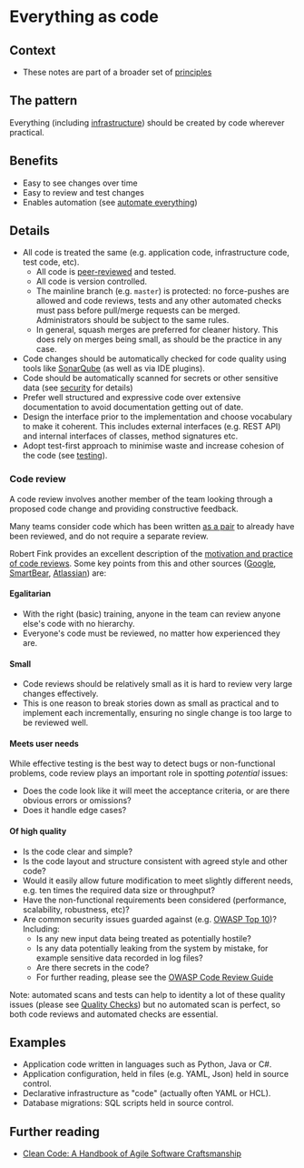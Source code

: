 # Everything as code

## Context

* These notes are part of a broader set of [principles](../principles.md)

## The pattern

Everything (including [infrastructure](../practices/cloud-services.md)) should be created by code wherever practical.

## Benefits

* Easy to see changes over time
* Easy to review and test changes
* Enables automation (see [automate everything](automate-everything.md))

## Details

* All code is treated the same (e.g. application code, infrastructure code, test code, etc).
  * All code is [peer-reviewed](#code-review) and tested.
  * All code is version controlled.
  * The mainline branch (e.g. `master`) is protected: no force-pushes are allowed and code reviews, tests and any other automated checks must pass before pull/merge requests can be merged. Administrators should be subject to the same rules.
  * In general, squash merges are preferred for cleaner history. This does rely on merges being small, as should be the practice in any case.
* Code changes should be automatically checked for code quality using tools like [SonarQube](https://www.sonarqube.org) (as well as via IDE plugins).
* Code should be automatically scanned for secrets or other sensitive data (see [security](../practices/security.md) for details)
* Prefer well structured and expressive code over extensive documentation to avoid documentation getting out of date.
* Design the interface prior to the implementation and choose vocabulary to make it coherent. This includes external interfaces (e.g. REST API) and internal interfaces of classes, method signatures etc.
* Adopt test-first approach to minimise waste and increase cohesion of the code (see [testing](../practices/testing.md)).

### Code review

A code review involves another member of the team looking through a proposed code change and providing constructive feedback.

Many teams consider code which has been written [as a pair](https://martinfowler.com/articles/on-pair-programming.html) to already have been reviewed, and do not require a separate review.

Robert Fink provides an excellent description of the [motivation and practice of code reviews](https://medium.com/palantir/code-review-best-practices-19e02780015f). Some key points from this and other sources ([Google](https://google.github.io/eng-practices/review/reviewer/), [SmartBear](https://smartbear.com/learn/code-review/best-practices-for-peer-code-review/), [Atlassian](https://www.atlassian.com/agile/software-development/code-reviews)) are:

#### Egalitarian
  * With the right (basic) training, anyone in the team can review anyone else's code with no hierarchy.
  * Everyone's code must be reviewed, no matter how experienced they are.
#### Small
  * Code reviews should be relatively small as it is hard to review very large changes effectively.
  * This is one reason to break stories down as small as practical and to implement each incrementally, ensuring no single change is too large to be reviewed well.
#### Meets user needs
While effective testing is the best way to detect bugs or non-functional problems, code review plays an important role in spotting _potential_ issues:
  * Does the code look like it will meet the acceptance criteria, or are there obvious errors or omissions?
  * Does it handle edge cases?
#### Of high quality
  * Is the code clear and simple?
  * Is the code layout and structure consistent with agreed style and other code?
  * Would it easily allow future modification to meet slightly different needs, e.g. ten times the required data size or throughput?
  * Have the non-functional requirements been considered (performance, scalability, robustness, etc)?
  * Are common security issues guarded against (e.g. [OWASP Top 10](https://owasp.org/www-project-top-ten/))? Including:
    * Is any new input data being treated as potentially hostile?
    * Is any data potentially leaking from the system by mistake, for example sensitive data recorded in log files?
    * Are there secrets in the code?
    * For further reading, please see the [OWASP Code Review Guide](https://owasp.org/www-pdf-archive/OWASP_Code_Review_Guide_v2.pdf)

Note: automated scans and tests can help to identity a lot of these quality issues (please see [Quality Checks](../quality-checks.md)) but no automated scan is perfect, so both code reviews and automated checks are essential.

## Examples

* Application code written in languages such as Python, Java or C#.
* Application configuration, held in files (e.g. YAML, Json) held in source control.
* Declarative infrastructure as "code" (actually often YAML or HCL).
* Database migrations: SQL scripts held in source control.

## Further reading

* [Clean Code: A Handbook of Agile Software Craftsmanship](https://learning.oreilly.com/library/view/clean-code-a/9780136083238/)

